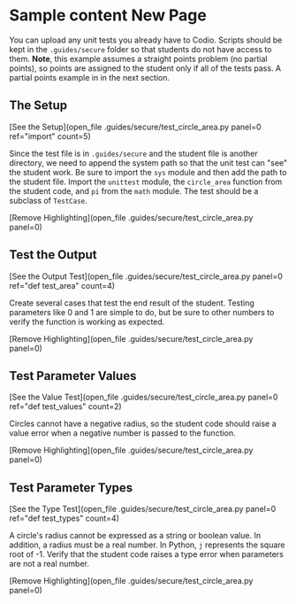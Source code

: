 # Sample content New Page

You can upload any unit tests you already have to Codio. Scripts should be kept in the `.guides/secure` folder so that students do not have access to them. **Note**, this example assumes a straight points problem (no partial points), so points are assigned to the student only if all of the tests pass. A partial points example in in the next section.

## The Setup
[See the Setup](open_file .guides/secure/test_circle_area.py panel=0 ref="import" count=5)

Since the test file is in `.guides/secure` and the student file is another directory, we need to append the system path so that the unit test can "see" the student work. Be sure to import the `sys` module and then add the path to the student file. Import the `unittest` module, the `circle_area` function from the student code, and `pi` from the `math` module. The test should be a subclass of `TestCase`. 

[Remove Highlighting](open_file .guides/secure/test_circle_area.py panel=0)

## Test the Output
[See the Output Test](open_file .guides/secure/test_circle_area.py panel=0 ref="def test_area" count=4)

Create several cases that test the end result of the student. Testing parameters like 0 and 1 are simple to do, but be sure to other numbers to verify the function is working as expected.

[Remove Highlighting](open_file .guides/secure/test_circle_area.py panel=0)

## Test Parameter Values
[See the Value Test](open_file .guides/secure/test_circle_area.py panel=0 ref="def test_values" count=2)

Circles cannot have a negative radius, so the student code should raise a value error when a negative number is passed to the function.

[Remove Highlighting](open_file .guides/secure/test_circle_area.py panel=0)

## Test Parameter Types
[See the Type Test](open_file .guides/secure/test_circle_area.py panel=0 ref="def test_types" count=4)

A circle's radius cannot be expressed as a string or boolean value. In addition, a radius must be a real number. In Python, `j` represents the square root of -1. Verify that the student code raises a type error when parameters are not a real number.

[Remove Highlighting](open_file .guides/secure/test_circle_area.py panel=0)